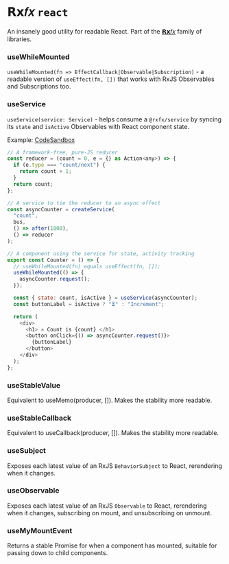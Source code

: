 # 𝗥𝘅𝑓𝑥 `react`

An insanely good utility for readable React. Part of the [𝗥𝘅𝑓𝑥](https://github.com/deanrad/rxfx) family of libraries.

### useWhileMounted
`useWhileMounted(fn => EffectCallback|Observable|Subscription)` - a readable version of `useEffect(fn, [])` that works with RxJS Observables and Subscriptions too.

### useService
`useService(service: Service)` - helps consume a `@rxfx/service` by syncing its `state` and `isActive` Observables with React component state. 

Example: [CodeSandbox](https://codesandbox.io/s/rxfx-react-counter-example-lfgxfm)

```js
// A framework-free, pure-JS reducer
const reducer = (count = 0, e = {} as Action<any>) => {
  if (e.type === "count/next") {
    return count + 1;
  }
  return count;
};

// A service to tie the reducer to an async effect
const asyncCounter = createService(
  "count",
  bus,
  () => after(1000),
  () => reducer
);

// A component using the service for state, activity tracking
export const Counter = () => {
  // useWhileMounted(fn) equals useEffect(fn, []);
  useWhileMounted(() => {
    asyncCounter.request();
  });

  const { state: count, isActive } = useService(asyncCounter);
  const buttonLabel = isActive ? "⏳" : "Increment";

  return (
    <div>
      <h1> ⚛️ Count is {count} </h1>
      <button onClick={() => asyncCounter.request()}>
        {buttonLabel}
      </button>
    </div>
  );
};
```

### useStableValue
Equivalent to useMemo(producer, []). Makes the stability more readable.

### useStableCallback
Equivalent to useCallback(producer, []). Makes the  stability more readable.

### useSubject
Exposes each latest value of an RxJS `BehaviorSubject` to React, rerendering when it changes.

### useObservable
Exposes each latest value of an RxJS `Observable` to React, rerendering when it changes, subscribing on mount, and unsubscribing on unmount.

### useMyMountEvent
Returns a stable Promise for when a component has mounted, suitable for passing down to child components.